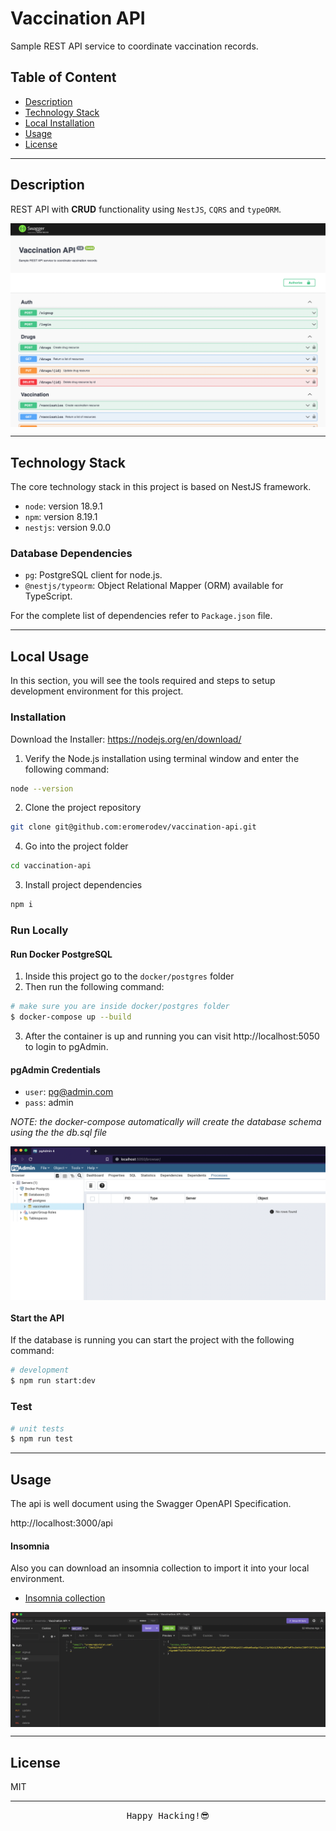 # Vaccination API 
Sample REST API service to coordinate vaccination records.

## Table of Content

- [Description](#description)
- [Technology Stack](#stack)
- [Local Installation](#installation)
- [Usage](#usage)
- [License](#license)

---
## Description

REST API  with **CRUD** functionality using `NestJS`, `CQRS` and `typeORM`.

<img align="center" src="./docs/images/swagger.png">

---

## Technology Stack

The core technology stack in this project is based on NestJS framework.

- `node`: version 18.9.1
- `npm`: version 8.19.1
- `nestjs`: version 9.0.0


### Database Dependencies

- `pg`: PostgreSQL client for node.js.
- `@nestjs/typeorm`: Object Relational Mapper (ORM) available for TypeScript.


For the complete list of dependencies refer to `Package.json` file.

---
## Local Usage

In this section, you will see the tools required and steps to setup development environment for this project.


### **Installation**

Download the Installer: https://nodejs.org/en/download/

1. Verify the Node.js installation using terminal window and enter the following command: 

```bash
node --version
```

2. Clone the project repository 

```bash
git clone git@github.com:eromerodev/vaccination-api.git
```

4. Go into the project folder

```bash
cd vaccination-api
```

3. Install project dependencies

```bash
npm i
```

### Run Locally

#### Run Docker PostgreSQL

1. Inside this project go to the `docker/postgres` folder
2. Then run the following command: 

```bash
# make sure you are inside docker/postgres folder
$ docker-compose up --build
```

3. After the container is up and running you can visit http://localhost:5050 to login to pgAdmin.

#### pgAdmin Credentials
- `user`: pg@admin.com
- `pass`: admin

_NOTE: the docker-compose automatically will create the database schema using the the db.sql file_

<img align="center" src="./docs/images/pgadmin.png">


#### Start the API

If the database is running you can start the project with the following command:

```bash
# development
$ npm run start:dev
```

### Test

```bash
# unit tests
$ npm run test

```
---

## Usage

The api is well document using the Swagger OpenAPI Specification.

http://localhost:3000/api

#### Insomnia

Also you can download an insomnia collection to import it into your local environment.

- [Insomnia collection](./docs/insomnia-vaccination-api.json)

<img align="center" src="./docs/images/vaccination-api-insomnia.png">

---

## License
MIT

<hr />
<div align="center">
    <samp>Happy Hacking!😎</samp>
</div>